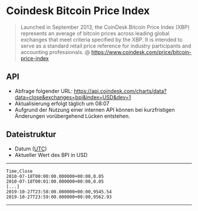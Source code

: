 # Coindesk Bitcoin Price Index

> Launched in September 2013, the CoinDesk Bitcoin Price Index (XBP) represents an average
> of bitcoin prices across leading global exchanges that meet criteria specified by the XBP.
> It is intended to serve as a standard retail price reference for industry participants and
> accounting professionals.
>@ https://www.coindesk.com/price/bitcoin-price-index

## API
- Abfrage folgender URL: https://api.coindesk.com/charts/data?data=close&exchanges=bpi&index=USD&dev=1
- Aktualisierung erfolgt täglich um 08:07
- Aufgrund der Nutzung einer internen API können bei kurzfristigen Änderungen vorübergehend Lücken entstehen.


## Dateistruktur
- Datum ([UTC](https://de.wikipedia.org/wiki/Koordinierte_Weltzeit))
- Aktueller Wert des BPI in USD

---
    Time,Close
    2010-07-18T00:00:00.000000+00:00,0.05
    2010-07-18T00:01:00.000000+00:00,0.05
    [...]
    2019-10-27T23:58:00.000000+00:00,9545.54
    2019-10-27T23:59:00.000000+00:00,9562.93
---
